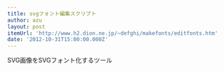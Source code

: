 ```yaml
---
title: svgフォント編集スクリプト
author: azu
layout: post
itemUrl: 'http://www.h2.dion.ne.jp/~defghi/makefonts/editfonts.htm'
date: '2012-10-31T15:00:00.000Z'
---
```

SVG画像をSVGフォント化するツール
